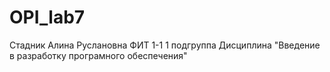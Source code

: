 # OPI_lab7
Стадник
Алина
Руслановна
ФИТ 1-1
1 подгруппа
Дисциплина "Введение в разработку програмного обеспечения"
